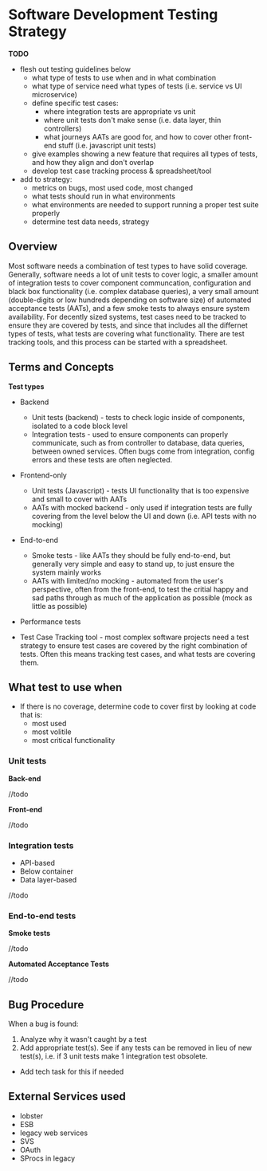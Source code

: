 # Software Development Testing Strategy

**TODO**
- flesh out testing guidelines below
  - what type of tests to use when and in what combination
  - what type of service need what types of tests (i.e. service vs UI microservice)
  - define specific test cases:
    - where integration tests are appropriate vs unit
    - where unit tests don't make sense (i.e. data layer, thin controllers)
    - what journeys AATs are good for, and how to cover other front-end stuff (i.e. javascript unit tests)
  - give examples showing a new feature that requires all types of tests, and how they align and don't overlap
  - develop test case tracking process & spreadsheet/tool
- add to strategy:
  - metrics on bugs, most used code, most changed
  - what tests should run in what environments
  - what environments are needed to support running a proper test suite properly
  - determine test data needs, strategy

## Overview 

Most software needs a combination of test types to have solid coverage. Generally, software needs a lot of unit tests to cover logic, a smaller amount of integration tests to cover component communcation, configuration and black box functionality (i.e. complex database queries), a very small amount (double-digits or low hundreds depending on software size) of automated acceptance tests (AATs), and a few smoke tests to always ensure system availability. For decently sized systems, test cases need to be tracked to ensure they are covered by tests, and since that includes all the differnet types of tests, what tests are covering what functionality. There are test tracking tools, and this process can be started with a spreadsheet.

## Terms and Concepts

**Test types**

* Backend
  * Unit tests (backend) - tests to check logic inside of components, isolated to a code block level
  * Integration tests - used to ensure components can properly communicate, such as from controller to database, data queries, between owned services. Often bugs come from integration, config errors and these tests are often neglected.
* Frontend-only
  * Unit tests (Javascript) - tests UI functionality that is too expensive and small to cover with AATs
  * AATs with mocked backend - only used if integration tests are fully covering from the level below the UI and down (i.e. API tests with no mocking)
* End-to-end
  * Smoke tests - like AATs they should be fully end-to-end, but generally very simple and easy to stand up, to just ensure the system mainly works
  * AATs with limited/no mocking - automated from the user's perspective, often from the front-end, to test the critial happy and sad paths through as much of the application as possible (mock as little as possible)
* Performance tests

* Test Case Tracking tool - most complex software projects need a test strategy to ensure test cases are covered by the right combination of tests. Often this means tracking test cases, and what tests are covering them.

## What test to use when

* If there is no coverage, determine code to cover first by looking at code that is:
  - most used
  - most volitile
  - most critical functionality

### Unit tests

**Back-end**

//todo

**Front-end** 

//todo

### Integration tests

* API-based
* Below container
* Data layer-based

//todo

### End-to-end tests

**Smoke tests**

//todo

**Automated Acceptance Tests**

//todo

## Bug Procedure

When a bug is found:

1. Analyze why it wasn't caught by a test
1. Add appropriate test(s). See if any tests can be removed in lieu of new test(s), i.e. if 3 unit tests make 1 integration test obsolete.
  - Add tech task for this if needed

## External Services used

- lobster
- ESB
- legacy web services
- SVS
- OAuth
- SProcs in legacy